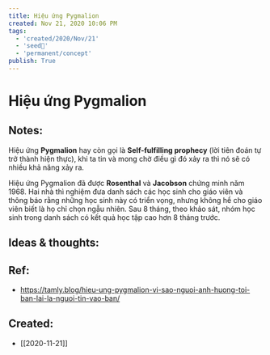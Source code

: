 ```yaml
---
title: Hiệu ứng Pygmalion
created: Nov 21, 2020 10:06 PM
tags:
  - 'created/2020/Nov/21'
  - 'seed🥜'
  - 'permanent/concept'
publish: True
---
```

# Hiệu ứng Pygmalion

## Notes:
Hiệu ứng **Pygmalion** hay còn gọi là **Self-fulfilling prophecy** (lời tiên đoán tự trở thành hiện thực), khi ta tin và mong chờ điều gì đó xảy ra thì nó sẽ có nhiều khả năng xảy ra. 

Hiệu ứng Pygmalion đã được **Rosenthal** và **Jacobson** chứng minh năm 1968. Hai nhà thì nghiệm đưa danh sách các học sinh cho giáo viên và thông báo rằng những học sinh này có triển vọng, nhưng không hề cho giáo viên biết là họ chỉ chọn ngẫu nhiên. Sau 8 tháng, theo khảo sát, nhóm học sinh trong danh sách có kết quả học tập cao hơn 8 tháng trước.

## Ideas & thoughts:
## Ref:
- https://tamly.blog/hieu-ung-pygmalion-vi-sao-nguoi-anh-huong-toi-ban-lai-la-nguoi-tin-vao-ban/

## Created:
- [[2020-11-21]]
